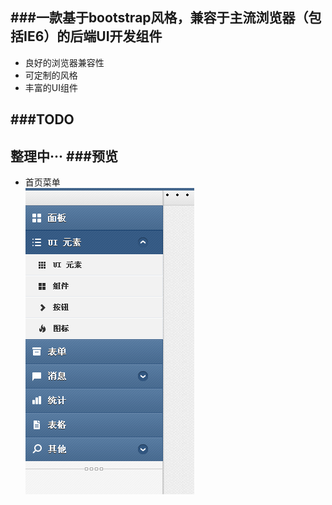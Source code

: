 ###一款基于bootstrap风格，兼容于主流浏览器（包括IE6）的后端UI开发组件
------------
*  良好的浏览器兼容性
*  可定制的风格
*  丰富的UI组件

###TODO
----------
整理中···
###预览
---
* 首页菜单  
![menu](privew.png)